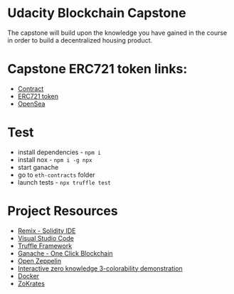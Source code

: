 # Udacity Blockchain Capstone

The capstone will build upon the knowledge you have gained in the course in order to build a decentralized housing product.

# Capstone ERC721 token links:

* [Contract](https://rinkeby.etherscan.io/address/0x6d5659f6b192494717dd7cdc1cc9428526367420)
* [ERC721 token](https://rinkeby.etherscan.io/token/0x6d5659f6b192494717dd7cdc1cc9428526367420)
* [OpenSea](https://rinkeby.opensea.io/assets/capstone-v7)

# Test

* install dependencies - `npm i`
* install nox - `npm i -g npx`
* start ganache
* go to `eth-contracts` folder
* launch tests - `npx truffle test`

# Project Resources

* [Remix - Solidity IDE](https://remix.ethereum.org/)
* [Visual Studio Code](https://code.visualstudio.com/)
* [Truffle Framework](https://truffleframework.com/)
* [Ganache - One Click Blockchain](https://truffleframework.com/ganache)
* [Open Zeppelin ](https://openzeppelin.org/)
* [Interactive zero knowledge 3-colorability demonstration](http://web.mit.edu/~ezyang/Public/graph/svg.html)
* [Docker](https://docs.docker.com/install/)
* [ZoKrates](https://github.com/Zokrates/ZoKrates)
